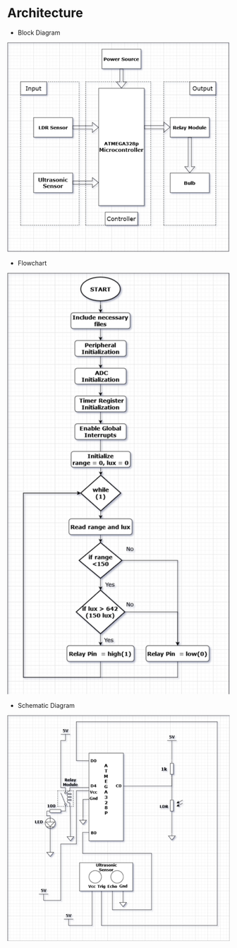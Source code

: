# Architecture

* Block Diagram

![Block Diagram](https://github.com/ITSMEUNICK-21/M2_AVR_based_Homespace_Automation_with_Daylight_Monitoring/blob/main/2_Design/Block_Diagram_M2.drawio.png)

* Flowchart

![Flowchart](https://github.com/ITSMEUNICK-21/M2_AVR_based_Homespace_Automation_with_Daylight_Monitoring/blob/main/2_Design/Flowchart_M2.drawio.png)

* Schematic Diagram

![Schematic Diagram](https://github.com/ITSMEUNICK-21/M2_AVR_based_Homespace_Automation_with_Daylight_Monitoring/blob/main/2_Design/Schematic_M2.drawio.png)



